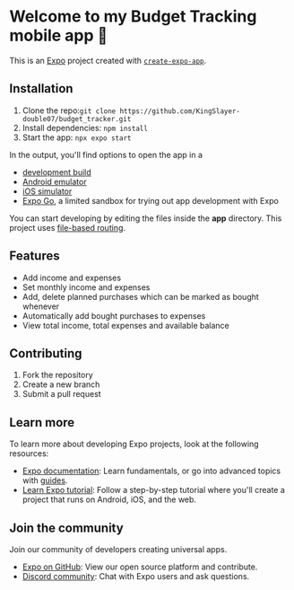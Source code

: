 # Welcome to my Budget Tracking mobile app 👋

This is an [Expo](https://expo.dev) project created with [`create-expo-app`](https://www.npmjs.com/package/create-expo-app).

## Installation
1. Clone the repo:`git clone https://github.com/KingSlayer-double07/budget_tracker.git`
2. Install dependencies: `npm install`
3. Start the app: `npx expo start`

In the output, you'll find options to open the app in a

- [development build](https://docs.expo.dev/develop/development-builds/introduction/)
- [Android emulator](https://docs.expo.dev/workflow/android-studio-emulator/)
- [iOS simulator](https://docs.expo.dev/workflow/ios-simulator/)
- [Expo Go](https://expo.dev/go), a limited sandbox for trying out app development with Expo

You can start developing by editing the files inside the **app** directory. This project uses [file-based routing](https://docs.expo.dev/router/introduction).

## Features
- Add income and expenses
- Set monthly income and expenses
- Add, delete planned purchases which can be marked as bought whenever
- Automatically add bought purchases to expenses
- View total income, total expenses and available balance

## Contributing
1. Fork the repository
2. Create a new branch
3. Submit a pull request

## Learn more

To learn more about developing Expo projects, look at the following resources:

- [Expo documentation](https://docs.expo.dev/): Learn fundamentals, or go into advanced topics with [guides](https://docs.expo.dev/guides).
- [Learn Expo tutorial](https://docs.expo.dev/tutorial/introduction/): Follow a step-by-step tutorial where you'll create a project that runs on Android, iOS, and the web.

## Join the community

Join our community of developers creating universal apps.

- [Expo on GitHub](https://github.com/expo/expo): View our open source platform and contribute.
- [Discord community](https://chat.expo.dev): Chat with Expo users and ask questions.

